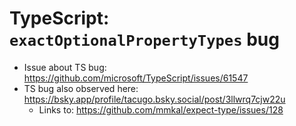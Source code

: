 # TypeScript: `exactOptionalPropertyTypes` bug

* Issue about TS bug: https://github.com/microsoft/TypeScript/issues/61547
* TS bug also observed here: https://bsky.app/profile/tacugo.bsky.social/post/3llwrq7cjw22u
  * Links to: https://github.com/mmkal/expect-type/issues/128
